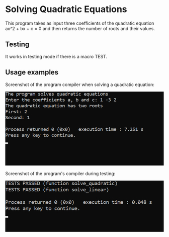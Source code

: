 # Solving Quadratic Equations
This program takes as input three coefficients of the quadratic equation ax^2 + bx + c = 0 and then returns the number of roots and their values.

## Testing
It works in testing mode if there is a macro TEST.

## Usage examples
Screenshot of the program compiler when solving a quadratic equation:

![Image result](https://github.com/Nastya10/quadratic-equation/blob/screenshots/result_quadratic.png)

Screenshot of the program's compiler during testing:

![Image test](https://github.com/Nastya10/quadratic-equation/blob/screenshots/test_quadratic.png)
